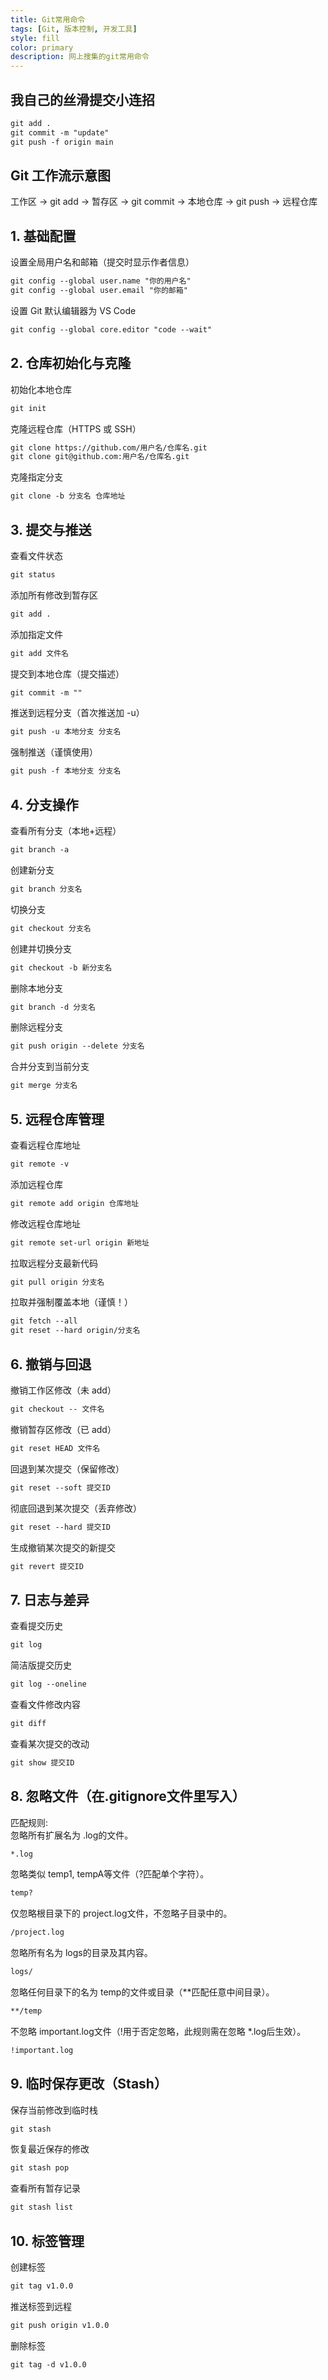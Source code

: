 ```yaml
---
title: Git常用命令
tags: [Git, 版本控制, 开发工具]
style: fill
color: primary
description: 网上搜集的git常用命令
---
```

## 我自己的丝滑提交小连招
```markdown
git add .  
git commit -m "update"  
git push -f origin main
```
## Git 工作流示意图
工作区 → git add → 暂存区 → git commit → 本地仓库 → git push → 远程仓库

## 1. 基础配置
设置全局用户名和邮箱（提交时显示作者信息）
```markdown
git config --global user.name "你的用户名"  
git config --global user.email "你的邮箱"
```
设置 Git 默认编辑器为 VS Code
```markdown
git config --global core.editor "code --wait"
```
## 2. 仓库初始化与克隆
初始化本地仓库
```markdown
git init
```
克隆远程仓库（HTTPS 或 SSH）
```markdown
git clone https://github.com/用户名/仓库名.git  
git clone git@github.com:用户名/仓库名.git
```
克隆指定分支
```markdown
git clone -b 分支名 仓库地址
```
## 3. 提交与推送
查看文件状态
```markdown
git status
```
添加所有修改到暂存区
```markdown
git add .
```
添加指定文件
```markdown
git add 文件名
```
提交到本地仓库（提交描述）
```markdown
git commit -m ""
```
推送到远程分支（首次推送加 -u）
```markdown
git push -u 本地分支 分支名
```
强制推送（谨慎使用）
```markdown
git push -f 本地分支 分支名
```
## 4. 分支操作
查看所有分支（本地+远程）
```markdown
git branch -a
```
创建新分支
```markdown
git branch 分支名
```
切换分支
```markdown
git checkout 分支名
```
创建并切换分支
```markdown
git checkout -b 新分支名
```
删除本地分支
```markdown
git branch -d 分支名
```
删除远程分支
```markdown
git push origin --delete 分支名
```
合并分支到当前分支
```markdown
git merge 分支名
```
## 5. 远程仓库管理
查看远程仓库地址
```markdown
git remote -v
```
添加远程仓库
```markdown
git remote add origin 仓库地址
```
修改远程仓库地址
```markdown
git remote set-url origin 新地址
```
拉取远程分支最新代码
```markdown
git pull origin 分支名
```
拉取并强制覆盖本地（谨慎！）
```markdown
git fetch --all  
git reset --hard origin/分支名
```
## 6. 撤销与回退
撤销工作区修改（未 add）
```markdown
git checkout -- 文件名
```
撤销暂存区修改（已 add）
```markdown
git reset HEAD 文件名
```
回退到某次提交（保留修改）
```markdown
git reset --soft 提交ID
```
彻底回退到某次提交（丢弃修改）
```markdown
git reset --hard 提交ID
```
生成撤销某次提交的新提交
```markdown
git revert 提交ID
```
## 7. 日志与差异
查看提交历史
```markdown
git log
```
简洁版提交历史
```markdown
git log --oneline
```
查看文件修改内容
```markdown
git diff
```
查看某次提交的改动
```markdown
git show 提交ID
```
## 8. 忽略文件（在.gitignore文件里写入）
匹配规则:  
忽略所有扩展名为 .log的文件。  
```markdown
*.log
```  
 
忽略类似 temp1, tempA等文件（?匹配单个字符）。 
```markdown
temp?
```
仅忽略根目录下的 project.log文件，不忽略子目录中的。 
```markdown
/project.log
```  
忽略所有名为 logs的目录及其内容。
```markdown
logs/
```  
忽略任何目录下的名为 temp的文件或目录（**匹配任意中间目录）。
```markdown
**/temp
```    
​​不忽略​​ important.log文件（!用于否定忽略，此规则需在忽略 *.log后生效）。
```markdown
!important.log
```

## 9. 临时保存更改（Stash）
保存当前修改到临时栈
```markdown
git stash
```
恢复最近保存的修改
```markdown
git stash pop
```
查看所有暂存记录
```markdown
git stash list
```
## 10. 标签管理
创建标签
```markdown
git tag v1.0.0
```
推送标签到远程
```markdown
git push origin v1.0.0
```
删除标签
```markdown
git tag -d v1.0.0
```